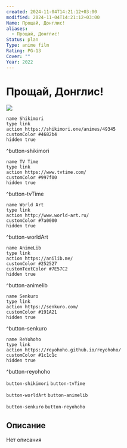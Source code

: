 ```yaml
---
created: 2024-11-04T14:21:12+03:00
modified: 2024-11-04T14:21:12+03:00
Name: Прощай, Донглис!
aliases:
  - Прощай, Донглис!
Status: plan
Type: anime film
Rating: PG-13
Cover: ""
Year: 2022
---
```


# Прощай, Донглис!

![](https://nyaa.shikimori.one/uploads/poster/animes/49345/5e48b69e74a53a144b208ff269616abe.jpeg)

```button
name Shikimori
type link
action https://shikimori.one/animes/49345
customColor #4682b4
hidden true
```
^button-shikimori

```button
name TV Time
type link
action https://www.tvtime.com/
customColor #997f00
hidden true
```
^button-tvTime

```button
name World Art
type link
action http://www.world-art.ru/
customColor #7a0000
hidden true
```
^button-worldArt

```button
name AnimeLib
type link
action https://anilib.me/
customColor #252527
customTextColor #7E57C2
hidden true
```
^button-animelib

```button
name Senkuro
type link
action https://senkuro.com/
customColor #191A21
hidden true
```
^button-senkuro

```button
name ReYohoho
type link
action https://reyohoho.github.io/reyohoho/
customColor #1c1c1c
hidden true
```
^button-reyohoho

`button-shikimori` `button-tvTime`

`button-worldArt` `button-animelib`

`button-senkuro` `button-reyohoho`

## Описание

Нет описания
